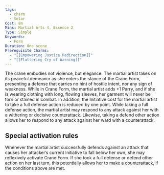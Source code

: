 ```yaml
---
tags:
  - charm
  - Solar
Cost: 8m
Mins: Martial Arts 4, Essence 2
Type: Simple
Keywords:
  - Form
Duration: One scene
Prerequisite Charms:
  - "[[Empowering Justice Redirection]]"
  - "[[Fluttering Cry of Warning]]"
---
```

The crane embodies not violence, but elegance. The martial artist takes on its peaceful demeanor as she enters the stance of the Crane Form, presenting a defense that carries no hint of hostile intent, nor any sign of weakness. While in Crane Form, the martial artist adds +1 Parry, and if she is wearing clothing with long, flowing sleeves, her garment will never be torn or stained in combat. In addition, the Initiative cost for the martial artist to take a full defense action is reduced by one point. While taking a full defense action, the martial artist may respond to any attack against her with a withering or decisive counterattack. Likewise, taking a defend other action allows her to respond to any attack against her ward with a counterattack. 

## Special activation rules

Whenever the martial artist successfully defends against an attack that causes her attacker’s current Initiative to fall below her own, she may reflexively activate Crane Form. If she took a full defense or defend other action on her last turn, this potentially allows her to make a counterattack, if the conditions above are met.